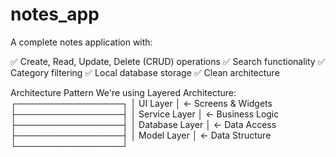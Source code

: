 # notes_app

A complete notes application with:

✅ Create, Read, Update, Delete (CRUD) operations
✅ Search functionality
✅ Category filtering
✅ Local database storage
✅ Clean architecture

Architecture Pattern
We're using Layered Architecture:
┌─────────────────┐
│   UI Layer      │ ← Screens & Widgets
├─────────────────┤
│ Service Layer   │ ← Business Logic
├─────────────────┤
│ Database Layer  │ ← Data Access
├─────────────────┤
│  Model Layer    │ ← Data Structure
└─────────────────┘
